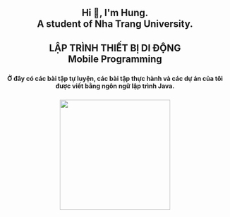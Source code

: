 <h2 align="center">Hi 👋, I'm Hung. <br>A student of Nha Trang University.</h2>

###

<h2 align="center">LẬP TRÌNH THIẾT BỊ DI ĐỘNG<br>Mobile Programming</h2>

###

<h4 align="center">Ở đây có các bài tập tự luyện, các bài tập thực hành và các dự án của tôi được viết bằng ngôn ngữ lập trình Java.</h4>

###

<div align="center">
  <img height="250" src="https://i.pinimg.com/originals/9c/8c/db/9c8cdbb2bd7b637edd5b3a767b74153a.gif"  />
</div>

###
